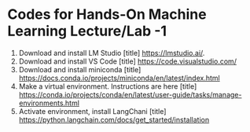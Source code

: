 # Codes for Hands-On Machine Learning Lecture/Lab -1



1.  Download and install LM Studio [title] https://lmstudio.ai/.
2.  Download and install VS Code [title] https://code.visualstudio.com/
3.  Download and install miniconda [title] https://docs.conda.io/projects/miniconda/en/latest/index.html
4.  Make a virtual environment. Instructions are here [title] https://conda.io/projects/conda/en/latest/user-guide/tasks/manage-environments.html
5.  Activate environment, install LangChani [title] https://python.langchain.com/docs/get_started/installation



